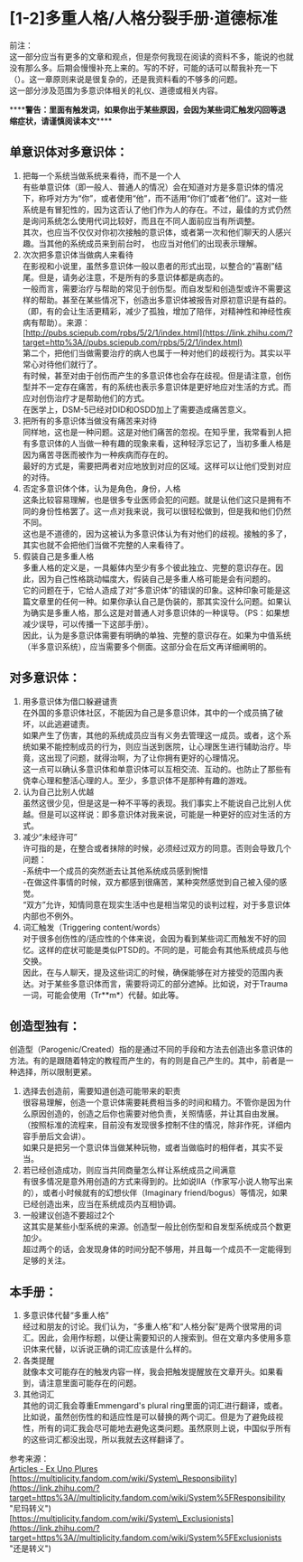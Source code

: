 # \[1-2\]多重人格/人格分裂手册·道德标准

前注：  
这一部分应当有更多的文章和观点，但是奈何我现在阅读的资料不多，能说的也就没有那么多。后期会慢慢补充上来的。写的不好，可能的话可以帮我补充一下（）。这一章原则来说是很复杂的，还是我资料看的不够多的问题。  
这一部分涉及范围为多意识体相关的礼仪、道德或相关内容。
 
\*\*\*\***警告：里面有触发词，如果你出于某些原因，会因为某些词汇触发闪回等退缩症状，请谨慎阅读本文**\*\*\*\*
 
## 单意识体对多意识体：

1. 把每一个系统当做系统来看待，而不是一个人  
	有些单意识体（即一般人、普通人的情况）会在知道对方是多意识体的情况下，称呼对方为“你”，或者使用“他”，而不适用“你们”或者“他们”。这对一些系统是有冒犯性的，因为这否认了他们作为人的存在。不过，最佳的方式仍然是询问系统怎么使用代词比较好，而且在不同人面前应当有所调整。  
	其次，也应当不仅仅对你初次接触的意识体，或者第一次和他们聊天的人感兴趣。当其他的系统成员来到前台时， 也应当对他们的出现表示理解。
2. 次次把多意识体当做病人来看待  
	在影视和小说里，虽然多意识体一般以患者的形式出现，以整合的“喜剧”结尾。但是，请务必注意，不是所有的多意识体都是病态的。  
	一般而言，需要治疗与帮助的常见于创伤型。而自发型和创造型或许不需要这样的帮助。甚至在某些情况下，创造出多意识体被报告对原初意识是有益的。（即，有的会让生活更精彩，减少了孤独，增加了陪伴，对精神性和神经性疾病有帮助）。来源：  
	[http://pubs.sciepub.com/rpbs/5/2/1/index.html](https://link.zhihu.com/?target=http%3A//pubs.sciepub.com/rpbs/5/2/1/index.html)  
	第二个，把他们当做需要治疗的病人也属于一种对他们的歧视行为。其实以平常心对待他们就行了。  
	有时候，甚至对由于创伤而产生的多意识体也会存在歧视。但是请注意，创伤型并不一定存在痛苦，有的系统也表示多意识体是更好地应对生活的方式。而应对创伤治疗才是帮助他们的方式。  
	在医学上，DSM-5已经对DID和OSDD加上了需要造成痛苦意义。
3. 把所有的多意识体当做没有痛苦来对待  
	同样地，这也是一种问题。这是对他们痛苦的忽视。在知乎里，我常看到人把有多意识体的人当做一种有趣的现象来看，这种轻浮忘记了，当初多重人格是因为痛苦寻医而被作为一种疾病而存在的。  
	最好的方式是，需要把两者对应地放到对应的区域。这样可以让他们受到对应的对待。
4. 否定多意识体个体，认为是角色，身份，人格  
	这条比较容易理解，也是很多专业医师会犯的问题。就是认他们这只是拥有不同的身份性格罢了。这一点对我来说，我可以很轻松做到，但是我和他们仍然不同。  
	这也是不道德的，因为这被认为多意识体认为有对他们的歧视。接触的多了，其实也就不会把他们当做不完整的人来看待了。
5. 假装自己是多重人格  
	多重人格的定义是，一具躯体内至少有多个彼此独立、完整的意识存在。因此，因为自己性格跳动幅度大，假装自己是多重人格可能是会有问题的。  
	它的问题在于，它给人造成了对“多意识体”的错误的印象。这种印象可能是这篇文章里的任何一种。如果你承认自己是伪装的，那其实没什么问题。如果认为确实是多重人格，那么这是对普通人对多意识体的一种误导。（PS：如果想减少误导，可以传播一下这部手册）。  
	因此，认为是多意识体需要有明确的单独、完整的意识存在。如果为中值系统（半多意识系统），应当需要多个侧面。这部分会在后文再详细阐明的。

## 对多意识体：

1. 用多意识体为借口躲避谴责  
	在外国的多意识体社区，不能因为自己是多意识体，其中的一个成员搞了破坏，以此逃避谴责。  
	如果产生了伤害，其他的系统成员应当有义务去管理这一成员。或者，这个系统如果不能控制成员的行为，则应当送到医院，让心理医生进行辅助治疗。毕竟，这出现了问题，就得治啊，为了让你拥有更好的心理情况。  
	这一点可以确认多意识体和单意识体可以互相交流、互动的。也防止了那些有侥幸心理和整活心理的人。至少，多意识体不是那种有趣的游戏。
2. 认为自己比别人优越  
	虽然这很少见，但是这是一种不平等的表现。我们事实上不能说自己比别人优越。但是可以这样说：即多意识体对我来说，可能是一种更好的应对生活的方式。
3. 减少“未经许可”  
	许可指的是，在整合或者抹除的时候，必须经过双方的同意。否则会导致几个问题：  
	-系统中一个成员的突然逝去让其他系统成员感到惋惜  
	-在做这件事情的时候，双方都感到很痛苦，某种突然感觉到自己被入侵的感觉。  
	“双方”允许，知情同意在现实生活中也是相当常见的谈判过程，对于多意识体内部也不例外。
4. 词汇触发（Triggering content/words）  
	对于很多创伤性的/适应性的个体来说，会因为看到某些词汇而触发不好的回忆。这样的症状可能是类似PTSD的。不同的是，可能会有其他系统成员与他交换。  
	因此，在与人聊天，提及这些词汇的时候，确保能够在对方接受的范围内表达。对于某些多意识体而言，需要将词汇的部分遮掉。比如说，对于Trauma一词，可能会使用（Tr\*\*m\*）代替。如此等。

## 创造型独有：

创造型（Parogenic/Created）指的是通过不同的手段和方法去创造出多意识体的方法。有的是跟随着特定的教程而产生的，有的则是自己产生的。其中，前者是一种选择，所以限制更紧。

1. 选择去创造前，需要知道创造可能带来的职责  
	很容易理解，创造一个意识体需要耗费相当多的时间和精力。不管你是因为什么原因创造的，创造之后你也需要对他负责，关照情感，并让其自由发展。（按照标准的流程来，目前没有发现很多控制不住的情况，除非作死，详细内容手册后文会讲）。  
	如果只是把另一个意识体当做某种玩物，或者当做临时的相伴者，其实不妥当。
2. 若已经创造成功，则应当共同商量怎么样让系统成员之间满意  
	有很多情况是意外用创造的方式来得到的。比如说IIA（作家写小说人物写出来的），或者小时候就有的幻想伙伴（Imaginary friend/bogus）等情况，如果已经创造出来，应当在系统成员内互相协调。
3. 一般建议创造不要超过2个  
	这其实是某些小型系统的来源。创造型一般比创伤型和自发型系统成员个数更加少。  
	超过两个的话，会发现身体的时间分配不够用，并且每一个成员不一定能得到足够的关注。

## 本手册：

1. 多意识体代替“多重人格”  
	经过和朋友的讨论。我们认为，“多重人格”和“人格分裂”是两个很常用的词汇。因此，会用作标题，以便让需要知识的人搜索到。但在文章内多使用多意识体来代替，以诉说正确的词汇应该是什么样的。
2. 各类提醒  
	就像本文可能存在的触发内容一样，我会把触发提醒放在文章开头。如果看到，请注意里面可能存在的问题。
3. 其他词汇  
	其他的词汇我会尊重Emmengard's plural ring里面的词汇进行翻译，或者。比如说，虽然创伤性的和适应性是可以替换的两个词汇。但是为了避免歧视性，所有的词汇我会尽可能地去避免这类问题。虽然原则上说，中国似乎所有的这些词汇都没出现，所以我就去这样翻译了。

参考来源：  
[Articles \- Ex Uno Plures](https://link.zhihu.com/?target=https%3A//www.exunoplures.org/main/articles/)  
[https://multiplicity.fandom.com/wiki/System\_Responsibility](https://link.zhihu.com/?target=https%3A//multiplicity.fandom.com/wiki/System%5FResponsibility "尼玛转义")  
[https://multiplicity.fandom.com/wiki/System\_Exclusionists](https://link.zhihu.com/?target=https%3A//multiplicity.fandom.com/wiki/System%5FExclusionists "还是转义")
